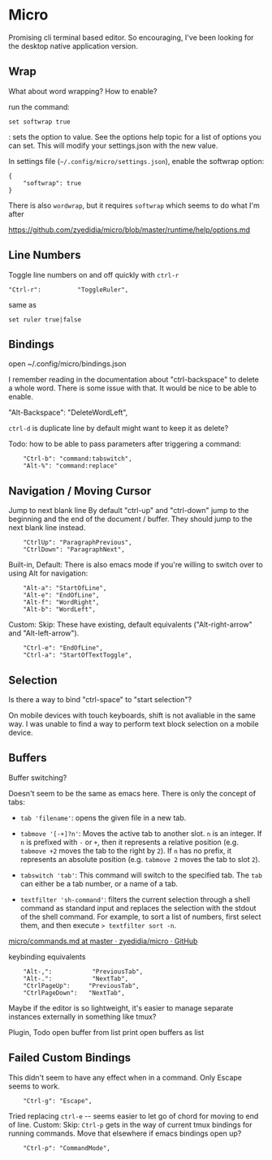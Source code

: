 # Micro

Promising cli terminal based editor. So encouraging, I've been looking for the desktop native application version.

## Wrap

What about word wrapping?
How to enable? 

run the command:

```
set softwrap true
```

: sets the option to value. See the options help topic for a list of options you can set. This will modify your settings.json with the new value.


In settings file (`~/.config/micro/settings.json`), enable the softwrap option:

```
{
    "softwrap": true
}
```

There is also `wordwrap`, but it requires `softwrap` which seems to do what I'm after

https://github.com/zyedidia/micro/blob/master/runtime/help/options.md

## Line Numbers

Toggle line numbers on and off quickly with `ctrl-r`

    "Ctrl-r":          "ToggleRuler",

same as

```
set ruler true|false
```

## Bindings

open ~/.config/micro/bindings.json

I remember reading in the documentation about "ctrl-backspace" to delete a whole word. There is some issue with that. It would be nice to be able to enable. 

   "Alt-Backspace":  "DeleteWordLeft",


`ctrl-d` is duplicate line by default
might want to keep it as delete?

Todo: how to be able to pass parameters after triggering a command:

```
    "Ctrl-b": "command:tabswitch",
    "Alt-%": "command:replace"
```

## Navigation / Moving Cursor

Jump to next blank line
By default "ctrl-up" and "ctrl-down" jump to the beginning and the end of the document / buffer. 
They should jump to the next blank line instead. 

```
    "CtrlUp": "ParagraphPrevious",
    "CtrlDown": "ParagraphNext",
```

Built-in, Default: There is also emacs mode if you're willing to switch over to using Alt for navigation:
```
    "Alt-a": "StartOfLine",
    "Alt-e": "EndOfLine",
    "Alt-f": "WordRight",
    "Alt-b": "WordLeft",
```

Custom: Skip: These have existing, default equivalents ("Alt-right-arrow" and "Alt-left-arrow").

```
    "Ctrl-e": "EndOfLine",
    "Ctrl-a": "StartOfTextToggle",
```


## Selection

Is there a way to bind "ctrl-space" to "start selection"?

On mobile devices with touch keyboards, shift is not avaliable in the same way. I was unable to find a way to perform text block selection on a mobile device. 


## Buffers

Buffer switching?

Doesn't seem to be the same as emacs here. There is only the concept of tabs:

- `tab 'filename'`: opens the given file in a new tab.
    
- `tabmove '[-+]?n'`: Moves the active tab to another slot. `n` is an integer. If `n` is prefixed with `-` or `+`, then it represents a relative position (e.g. `tabmove +2` moves the tab to the right by `2`). If `n` has no prefix, it represents an absolute position (e.g. `tabmove 2` moves the tab to slot `2`).
    
- `tabswitch 'tab'`: This command will switch to the specified tab. The `tab` can either be a tab number, or a name of a tab.
    
- `textfilter 'sh-command'`: filters the current selection through a shell command as standard input and replaces the selection with the stdout of the shell command. For example, to sort a list of numbers, first select them, and then execute `> textfilter sort -n`.

[micro/commands.md at master · zyedidia/micro · GitHub](https://github.com/zyedidia/micro/blob/master/runtime/help/commands.md)

keybinding equivalents

```
    "Alt-,":           "PreviousTab",
    "Alt-.":           "NextTab",
    "CtrlPageUp":     "PreviousTab",
    "CtrlPageDown":   "NextTab",
```

Maybe if the editor is so lightweight, it's easier to manage separate instances externally in something like tmux? 

Plugin, Todo
open buffer from list
print open buffers as list


## Failed Custom Bindings

This didn't seem to have any effect when in a command. Only Escape seems to work. 

```
    "Ctrl-g": "Escape",
```


Tried replacing `ctrl-e` -- seems easier to let go of chord for moving to end of line. 
Custom: Skip: `Ctrl-p` gets in the way of current tmux bindings for running commands. Move that elsewhere if emacs bindings open up? 

```
    "Ctrl-p": "CommandMode",
```



